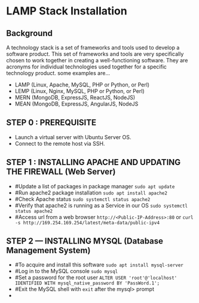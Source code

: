 # LAMP Stack Installation

## Background
A technology stack is a set of frameworks and tools used to develop a software product. 
This set of frameworks and tools are very specifically chosen to work together in creating a well-functioning software. They are acronyms for individual technologies used together for a specific technology product. some examples are…
- LAMP (Linux, Apache, MySQL, PHP or Python, or Perl)
- LEMP (Linux, Nginx, MySQL, PHP or Python, or Perl)
- MERN (MongoDB, ExpressJS, ReactJS, NodeJS)
- MEAN (MongoDB, ExpressJS, AngularJS, NodeJS

## STEP 0 : PREREQUISITE
- Launch a virtual server with Ubuntu Server OS.
- Connect to the remote host via SSH.

## STEP 1 : INSTALLING APACHE AND UPDATING THE FIREWALL (Web Server)
- #Update a list of packages in package manager
`sudo apt update` 
- #Run apache2 package installation
`sudo apt install apache2`
- #Check Apache status
`sudo systemctl status apache2`
- #Verify that apache2 is running as a Service in our OS
`sudo systemctl status apache2`
- #Access url from a web browser 
`http://<Public-IP-Address>:80` or `curl -s http://169.254.169.254/latest/meta-data/public-ipv4`

## STEP 2 — INSTALLING MYSQL (Database Management System)
- #To acquire and install this software
`sudo apt install mysql-server`
- #Log in to the MySQL console
`sudo mysql`
- #Set a password for the root user
`ALTER USER 'root'@'localhost' IDENTIFIED WITH mysql_native_password BY 'PassWord.1'; `
- #Exit the MySQL shell with
`exit` after the mysql> prompt
- 

